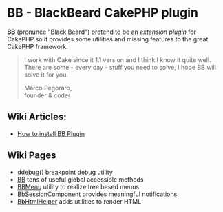 BB - BlackBeard CakePHP plugin
==============================

**BB** (pronunce "Black Beard") pretend to be an _extension plugin_ for CakePHP so it provides some utilities and missing features to the great CakePHP framework.

> I work with Cake since it 1.1 version and I think I know it quite well.  
> There are some - every day - stuff you need to solve, I hope BB will solve it for you.  
>  
> Marco Pegoraro,  
> founder & coder

## Wiki Articles:
- [How to install BB Plugin](https://github.com/bbcrew/BB/wiki/How-To-Install-BB-Plugin)

## Wiki Pages
- [ddebug()](https://github.com/bbcrew/BB/wiki/ddebug) breakpoint debug utility
- [BB](https://github.com/bbcrew/BB/wiki/BB) tons of useful global accessible methods
- [BBMenu](https://github.com/bbcrew/BB/wiki/BBMenu) utility to realize tree based menus
- [BbSessionComponent](https://github.com/bbcrew/BB/wiki/BbSessionComponent) provides meaningful notifications
- [BbHtmlHelper](https://github.com/bbcrew/BB/wiki/BbHtmlHelper) adds utilities to render HTML
